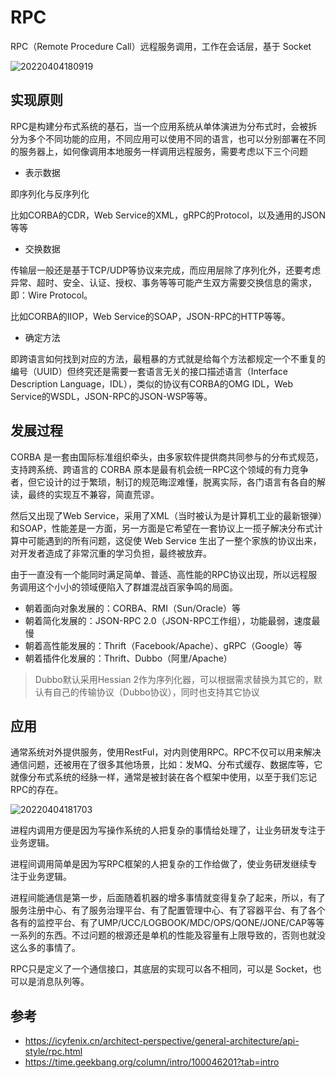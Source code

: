 # RPC

RPC（Remote Procedure Call）远程服务调用，工作在会话层，基于 Socket

![20220404180919](http://image.zuoright.com/20220404180919.png)

## 实现原则

RPC是构建分布式系统的基石，当一个应用系统从单体演进为分布式时，会被拆分为多个不同功能的应用，不同应用可以使用不同的语言，也可以分别部署在不同的服务器上，如何像调用本地服务一样调用远程服务，需要考虑以下三个问题

- 表示数据

即序列化与反序列化

比如CORBA的CDR，Web Service的XML，gRPC的Protocol，以及通用的JSON等等

- 交换数据

传输层一般还是基于TCP/UDP等协议来完成，而应用层除了序列化外，还要考虑异常、超时、安全、认证、授权、事务等等可能产生双方需要交换信息的需求，即：Wire Protocol。

比如CORBA的IIOP，Web Service的SOAP，JSON-RPC的HTTP等等。

- 确定方法

即跨语言如何找到对应的方法，最粗暴的方式就是给每个方法都规定一个不重复的编号（UUID）但终究还是需要一套语言无关的接口描述语言（Interface Description Language，IDL），类似的协议有CORBA的OMG IDL，Web Service的WSDL，JSON-RPC的JSON-WSP等等。

## 发展过程

CORBA 是一套由国际标准组织牵头，由多家软件提供商共同参与的分布式规范，支持跨系统、跨语言的 CORBA 原本是最有机会统一RPC这个领域的有力竞争者，但它设计的过于繁琐，制订的规范晦涩难懂，脱离实际，各门语言有各自的解读，最终的实现互不兼容，简直荒谬。

然后又出现了Web Service，采用了XML（当时被认为是计算机工业的最新银弹）和SOAP，性能差是一方面，另一方面是它希望在一套协议上一揽子解决分布式计算中可能遇到的所有问题，这促使 Web Service 生出了一整个家族的协议出来，对开发者造成了非常沉重的学习负担，最终被放弃。

由于一直没有一个能同时满足简单、普适、高性能的RPC协议出现，所以远程服务调用这个小小的领域便陷入了群雄混战百家争鸣的局面。

- 朝着面向对象发展的：CORBA、RMI（Sun/Oracle）等
- 朝着简化发展的：JSON-RPC 2.0（JSON-RPC工作组），功能最弱，速度最慢
- 朝着高性能发展的：Thrift（Facebook/Apache）、gRPC（Google）等
- 朝着插件化发展的：Thrift、Dubbo（阿里/Apache）

> Dubbo默认采用Hessian 2作为序列化器，可以根据需求替换为其它的，默认有自己的传输协议（Dubbo协议），同时也支持其它协议

## 应用

通常系统对外提供服务，使用RestFul，对内则使用RPC。RPC不仅可以用来解决通信问题，还被用在了很多其他场景，比如：发MQ、分布式缓存、数据库等，它就像分布式系统的经脉一样，通常是被封装在各个框架中使用，以至于我们忘记RPC的存在。

![20220404181703](http://image.zuoright.com/20220404181703.png)

进程内调用方便是因为写操作系统的人把复杂的事情给处理了，让业务研发专注于业务逻辑。

进程间调用简单是因为写RPC框架的人把复杂的工作给做了，使业务研发继续专注于业务逻辑。

进程间能通信是第一步，后面随着机器的增多事情就变得复杂了起来，所以，有了服务注册中心、有了服务治理平台、有了配置管理中心、有了容器平台、有了各个各有的监控平台、有了UMP/UCC/LOGBOOK/MDC/OPS/QONE/JONE/CAP等等一系列的东西。不过问题的根源还是单机的性能及容量有上限导致的，否则也就没这么多的事情了。

RPC只是定义了一个通信接口，其底层的实现可以各不相同，可以是 Socket，也可以是消息队列等。

## 参考

- <https://icyfenix.cn/architect-perspective/general-architecture/api-style/rpc.html>
- <https://time.geekbang.org/column/intro/100046201?tab=intro>
